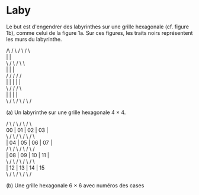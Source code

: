 # Laby

Le but est d'engendrer des labyrinthes sur une grille hexagonale (cf. figure 1b), comme celui de la figure 1a. 
Sur ces figures, les traits noirs représentent les murs du labyrinthe.


 /\ / \ / \ / \  
            |   |  
 \ / \ /     \   \  
  |       |       |  
 /   /   /   /   /  
|   |   |   |   |  
 \ /   /   /     \  
  |   |   |   |  
   \ / \ / \ / \ /  

(a) Un labyrinthe sur une grille hexagonale 4 × 4.

 /  \ /  \ /  \ /  \  
  00 | 01 | 02 | 03 |  
 \  / \  / \  / \  / \  
  | 04 | 05 | 06 | 07 |  
 /  \ /  \ /  \ /  \ /  
| 08 | 09 | 10 | 11 |  
 \  / \  / \  / \  / \  
  | 12 | 13 | 14 | 15  
   \  / \  / \  / \  /  

(b) Une grille hexagonale 6 × 6 avec numéros des cases

